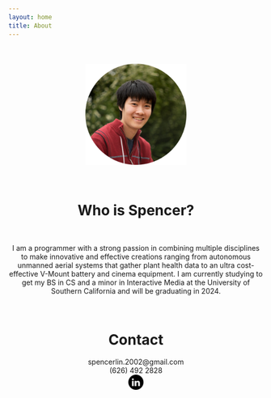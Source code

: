 ```yaml
---
layout: home
title: About
---
```

<div align="center" style="margin-top: 50px">

<p style="text-align: center">
    <img src="assets/images/pfp-cicle.png" width="200" height="200">
</p>
<br>
<h1 style="text-align: center">Who is Spencer?</h1>
<br>

<p class="bio">
I am a programmer with a strong passion
in combining multiple disciplines to make
innovative and effective creations
ranging from autonomous unmanned aerial
systems that gather plant health data to an
ultra cost-effective V-Mount battery and
cinema equipment.  I am currently
studying to get my BS in CS and a minor
in Interactive Media at the University
of Southern California and will be
graduating in 2024.
</p>

<div style="text-align: center">
<br>
<h1>Contact</h1>

<p>spencerlin.2002@gmail.com
<br>
(626) 492 2828
<br>
<a href="https://www.linkedin.com/in/spencer-lin-bb409b1b7/" target="_blank">
    <img src="assets/images/linkedin.png" align="center" width="30" height="30">
</a>
</p>
</div>
</div>